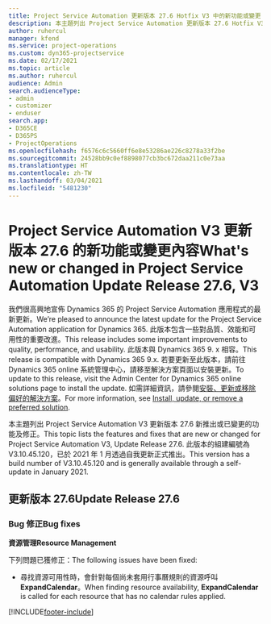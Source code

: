 ```yaml
---
title: Project Service Automation 更新版本 27.6 Hotfix V3 中的新功能或變更
description: 本主題列出 Project Service Automation 更新版本 27.6 Hotfix V3 提供的功能和修正。
author: ruhercul
manager: kfend
ms.service: project-operations
ms.custom: dyn365-projectservice
ms.date: 02/17/2021
ms.topic: article
ms.author: ruhercul
audience: Admin
search.audienceType:
- admin
- customizer
- enduser
search.app:
- D365CE
- D365PS
- ProjectOperations
ms.openlocfilehash: f6576c6c5660ff6e8e53286ae226c8278a33f2be
ms.sourcegitcommit: 24528bb9c0ef8898077cb3bc672daa211c0e73aa
ms.translationtype: HT
ms.contentlocale: zh-TW
ms.lasthandoff: 03/04/2021
ms.locfileid: "5481230"
---
```

# <a name="whats-new-or-changed-in-project-service-automation-update-release-276-v3"></a><span data-ttu-id="e1a3b-103">Project Service Automation V3 更新版本 27.6 的新功能或變更內容</span><span class="sxs-lookup"><span data-stu-id="e1a3b-103">What's new or changed in Project Service Automation Update Release 27.6, V3</span></span>

<span data-ttu-id="e1a3b-104">我們很高興地宣佈 Dynamics 365 的 Project Service Automation 應用程式的最新更新。</span><span class="sxs-lookup"><span data-stu-id="e1a3b-104">We’re pleased to announce the latest update for the Project Service Automation application for Dynamics 365.</span></span> <span data-ttu-id="e1a3b-105">此版本包含一些對品質、效能和可用性的重要改進。</span><span class="sxs-lookup"><span data-stu-id="e1a3b-105">This release includes some important improvements to quality, performance, and usability.</span></span> <span data-ttu-id="e1a3b-106">此版本與 Dynamics 365 9. x 相容。</span><span class="sxs-lookup"><span data-stu-id="e1a3b-106">This release is compatible with Dynamics 365 9.x.</span></span> <span data-ttu-id="e1a3b-107">若要更新至此版本，請前往 Dynamics 365 online 系統管理中心，請移至解決方案頁面以安裝更新。</span><span class="sxs-lookup"><span data-stu-id="e1a3b-107">To update to this release, visit the Admin Center for Dynamics 365 online solutions page to install the update.</span></span> <span data-ttu-id="e1a3b-108">如需詳細資訊，請參閱[安裝、更新或移除偏好的解決方案](https://docs.microsoft.com/power-platform/admin/install-remove-preferred-solution)。</span><span class="sxs-lookup"><span data-stu-id="e1a3b-108">For more information, see [Install, update, or remove a preferred solution](https://docs.microsoft.com/power-platform/admin/install-remove-preferred-solution).</span></span>

<span data-ttu-id="e1a3b-109">本主題列出 Project Service Automation V3 更新版本 27.6 新推出或已變更的功能及修正。</span><span class="sxs-lookup"><span data-stu-id="e1a3b-109">This topic lists the features and fixes that are new or changed for Project Service Automation V3, Update Release 27.6.</span></span> <span data-ttu-id="e1a3b-110">此版本的組建編號為 V3.10.45.120，已於 2021 年 1 月透過自我更新正式推出。</span><span class="sxs-lookup"><span data-stu-id="e1a3b-110">This version has a build number of V3.10.45.120 and is generally available through a self-update in January 2021.</span></span>

## <a name="update-release-276"></a><span data-ttu-id="e1a3b-111">更新版本 27.6</span><span class="sxs-lookup"><span data-stu-id="e1a3b-111">Update Release 27.6</span></span>

### <a name="bug-fixes"></a><span data-ttu-id="e1a3b-112">Bug 修正</span><span class="sxs-lookup"><span data-stu-id="e1a3b-112">Bug fixes</span></span>


<span data-ttu-id="e1a3b-113">**資源管理**</span><span class="sxs-lookup"><span data-stu-id="e1a3b-113">**Resource Management**</span></span>

<span data-ttu-id="e1a3b-114">下列問題已獲修正：</span><span class="sxs-lookup"><span data-stu-id="e1a3b-114">The following issues have been fixed:</span></span>

- <span data-ttu-id="e1a3b-115">尋找資源可用性時，會針對每個尚未套用行事曆規則的資源呼叫 **ExpandCalendar**。</span><span class="sxs-lookup"><span data-stu-id="e1a3b-115">When finding resource availability, **ExpandCalendar** is called for each resource that has no calendar rules applied.</span></span>


[!INCLUDE[footer-include](../includes/footer-banner.md)]
